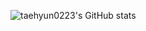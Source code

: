 ![taehyun0223's GitHub stats](https://github-readme-stats.vercel.app/api?username=taehyun0223&show_icons=true&theme=dark)   

<!--
**taehyun0223/taehyun0223** is a ✨ _special_ ✨ repository because its `README.md` (this file) appears on your GitHub profile.

Here are some ideas to get you started:

- 🔭 I’m currently working on ...
- 🌱 I’m currently learning ...
- 👯 I’m looking to collaborate on ...
- 🤔 I’m looking for help with ...
- 💬 Ask me about ...
- 📫 How to reach me: ...
- 😄 Pronouns: ...
- ⚡ Fun fact: ...
-->
